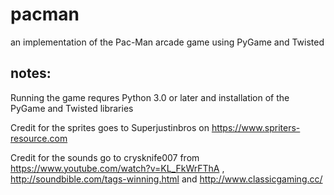 # pacman
an implementation of the Pac-Man arcade game using PyGame and Twisted 


## notes:

Running the game requres Python 3.0 or later and installation of the PyGame and Twisted libraries

Credit for the sprites goes to Superjustinbros on https://www.spriters-resource.com 

Credit for the sounds go to crysknife007 from https://www.youtube.com/watch?v=KL_FkWrFThA , http://soundbible.com/tags-winning.html and http://www.classicgaming.cc/